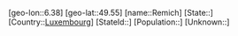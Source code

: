 ﻿---
location: [49.55,6.38]
type: City
tags:
- geo/City


SpocWebEntityId: 33701
isDeleted: false
confidential: public

---
[geo-lon::6.38]
[geo-lat::49.55]
[name::Remich]
[State::]
[Country::[Luxembourg](geo/Continent/Europe/Luxembourg.md)]
[StateId::]
[Population::]
[Unknown::]

